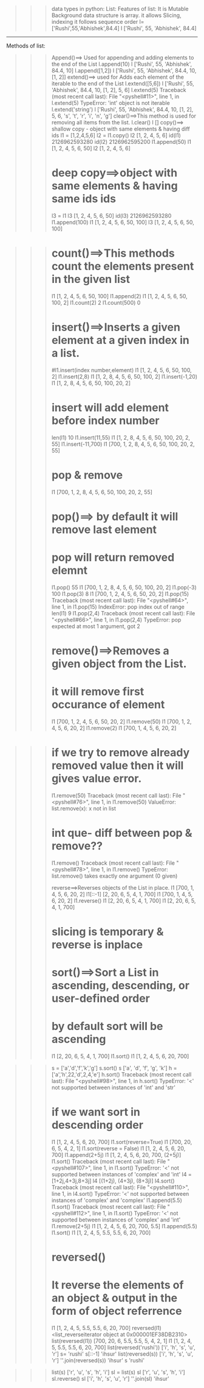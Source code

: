 >>> data types in python:
>>> List:
>>>Features of list:
>>> It is Mutable
>>>Background data structure is array.
>>> it allows Slicing, indexing 
>>>it follows sequence order
>>> l= ['Rushi',55,'Abhishek',84.4]
>>> l
['Rushi', 55, 'Abhishek', 84.4]
------------------------------------------------------
Methods of list:
>>>Append()==> Used for appending and adding elements to the end of the List
>>> l.append(10)
>>> l
['Rushi', 55, 'Abhishek', 84.4, 10]
>>> l.append([1,2])
>>> l
['Rushi', 55, 'Abhishek', 84.4, 10, [1, 2]]
>>>extend()==> used for Adds each element of the iterable to the end of the List
>>> l.extend([5,6])
>>> l
['Rushi', 55, 'Abhishek', 84.4, 10, [1, 2], 5, 6]
>>> l.extend(5)
Traceback (most recent call last):
  File "<pyshell#11>", line 1, in <module>
    l.extend(5)
TypeError: 'int' object is not iterable
>>> l.extend('string')
>>> l
['Rushi', 55, 'Abhishek', 84.4, 10, [1, 2], 5, 6, 's', 't', 'r', 'i', 'n', 'g']
>>>clear()==>This method is used for removing all items from the list. 
>>> l.clear()
>>> l
[]
>>> copy()==>
>>>shallow copy - object with same elements & having diff ids
>>> l1 = [1,2,4,5,6]
>>> l2 = l1.copy()
>>> l2
[1, 2, 4, 5, 6]
>>> id(l1)
2126962593280
>>> id(l2)
2126962595200
>>> l1.append(50)
>>> l1
[1, 2, 4, 5, 6, 50]
>>> l2
[1, 2, 4, 5, 6]
>>> # deep copy==>object with same elements & having same ids ids
>>> l3 = l1
>>> l3
[1, 2, 4, 5, 6, 50]
>>> id(l3)
2126962593280
>>> l1.append(100)
>>> l1
[1, 2, 4, 5, 6, 50, 100]
>>> l3
[1, 2, 4, 5, 6, 50, 100]
 
>>> # count()==>This methods count the elements present in the given list
>>> l1
[1, 2, 4, 5, 6, 50, 100]
>>> l1.append(2)
>>> l1
[1, 2, 4, 5, 6, 50, 100, 2]
>>> l1.count(2)
2
>>> l1.count(500)
0
>>> # insert()==>Inserts a given element at a given index in a list.
>>> #l1.insert(index number,element)
>>> l1
[1, 2, 4, 5, 6, 50, 100, 2]
>>> l1.insert(2,8)
>>> l1
[1, 2, 8, 4, 5, 6, 50, 100, 2]
>>> l1.insert(-1,20)
>>> l1
[1, 2, 8, 4, 5, 6, 50, 100, 20, 2]
>>> # insert will add element before index number
>>> len(l1)
10
>>> l1.insert(11,55)
>>> l1
[1, 2, 8, 4, 5, 6, 50, 100, 20, 2, 55]
>>> l1.insert(-11,700)
>>> l1
[700, 1, 2, 8, 4, 5, 6, 50, 100, 20, 2, 55]
>>> # pop & remove
>>> l1
[700, 1, 2, 8, 4, 5, 6, 50, 100, 20, 2, 55]
>>> # pop()==> by default it will remove last element
>>> # pop will return removed elemnt
>>> l1.pop()
55
>>> l1
[700, 1, 2, 8, 4, 5, 6, 50, 100, 20, 2]
>>> l1.pop(-3)
100
>>> l1.pop(3)
8
>>> l1
[700, 1, 2, 4, 5, 6, 50, 20, 2]
>>> l1.pop(15)
Traceback (most recent call last):
  File "<pyshell#64>", line 1, in <module>
    l1.pop(15)
IndexError: pop index out of range
>>> len(l1)
9
>>> l1.pop(2,4)
Traceback (most recent call last):
  File "<pyshell#66>", line 1, in <module>
    l1.pop(2,4)
TypeError: pop expected at most 1 argument, got 2
>>> 
>>> # remove()==>Removes a given object from the List. 
>>> # it will remove first occurance of element
>>> l1
[700, 1, 2, 4, 5, 6, 50, 20, 2]
>>> l1.remove(50)
>>> l1
[700, 1, 2, 4, 5, 6, 20, 2]
>>> l1.remove(2)
>>> l1
[700, 1, 4, 5, 6, 20, 2]

>>> # if we try to remove already removed value then it will gives value error.
>>> l1.remove(50)
Traceback (most recent call last):
  File "<pyshell#76>", line 1, in <module>
    l1.remove(50)
ValueError: list.remove(x): x not in list
>>> # int que- diff between pop & remove??
>>> l1.remove()
Traceback (most recent call last):
  File "<pyshell#78>", line 1, in <module>
    l1.remove()
TypeError: list.remove() takes exactly one argument (0 given)
>>> 
>>>  reverse==>Reverses objects of the List in place.
>>> l1
[700, 1, 4, 5, 6, 20, 2]
>>> l1[::-1]
[2, 20, 6, 5, 4, 1, 700]
>>> l1
[700, 1, 4, 5, 6, 20, 2]
>>> l1.reverse()
>>> l1
[2, 20, 6, 5, 4, 1, 700]
>>> l1
[2, 20, 6, 5, 4, 1, 700]
>>> # slicing is temporary & reverse is inplace
>>> 
>>> # sort()==>Sort a List in ascending, descending, or user-defined order
>>> # by default sort will be ascending
>>> l1
[2, 20, 6, 5, 4, 1, 700]
>>> l1.sort()
>>> l1
[1, 2, 4, 5, 6, 20, 700]

>>> s = ['a','d','f','k','g']
>>> s.sort()
>>> s
['a', 'd', 'f', 'g', 'k']
>>> h = ['a','h',22,'d',2,4,'e']
>>> h.sort()
Traceback (most recent call last):
  File "<pyshell#98>", line 1, in <module>
    h.sort()
TypeError: '<' not supported between instances of 'int' and 'str'
>>> # if we want sort in descending order
>>> l1
[1, 2, 4, 5, 6, 20, 700]
>>> l1.sort(reverse=True)
>>> l1
[700, 20, 6, 5, 4, 2, 1]
>>> l1.sort(reverse = False)
>>> l1
[1, 2, 4, 5, 6, 20, 700]
>>> l1.append(2+5j)
>>> l1
[1, 2, 4, 5, 6, 20, 700, (2+5j)]
>>> l1.sort()
Traceback (most recent call last):
  File "<pyshell#107>", line 1, in <module>
    l1.sort()
TypeError: '<' not supported between instances of 'complex' and 'int'
>>> l4 = [1+2j,4+3j,8+3j]
>>> l4
[(1+2j), (4+3j), (8+3j)]
>>> l4.sort()
Traceback (most recent call last):
  File "<pyshell#110>", line 1, in <module>
    l4.sort()
TypeError: '<' not supported between instances of 'complex' and 'complex'
>>> l1.append(5.5)
>>> l1.sort()
Traceback (most recent call last):
  File "<pyshell#112>", line 1, in <module>
    l1.sort()
TypeError: '<' not supported between instances of 'complex' and 'int'
>>> l1.remove(2+5j)
>>> l1
[1, 2, 4, 5, 6, 20, 700, 5.5]
>>> l1.append(5.5)
>>> l1.sort()
>>> l1
[1, 2, 4, 5, 5.5, 5.5, 6, 20, 700]
>>> 
>>> # reversed()
>>> # It reverse the elements of an object & output in the form of object referrence
>>> l1
[1, 2, 4, 5, 5.5, 5.5, 6, 20, 700]
>>> reversed(l1)
<list_reverseiterator object at 0x000001EF38DB2310>
>>> list(reversed(l1))
[700, 20, 6, 5.5, 5.5, 5, 4, 2, 1]
>>> l1
[1, 2, 4, 5, 5.5, 5.5, 6, 20, 700]
>>> list(reversed('rushi'))
['i', 'h', 's', 'u', 'r']
>>> s= 'rushi'
>>> s[::-1]
'ihsur'
>>> list(reversed(s))
['i', 'h', 's', 'u', 'r']
>>> ''.join(reversed(s))
'ihsur'
>>> s
'rushi'

>>> list(s)
['r', 'u', 's', 'h', 'i']
>>> sl = list(s)
>>> sl
['r', 'u', 's', 'h', 'i']
>>> sl.reverse()
>>> sl
['i', 'h', 's', 'u', 'r']
>>> ''.join(sl)
'ihsur'
>>> 
